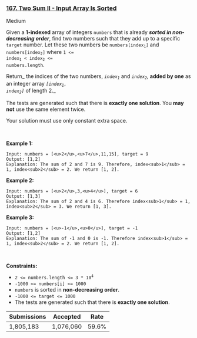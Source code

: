 ### [167. Two Sum II - Input Array Is Sorted](https://leetcode.com/problems/two-sum-ii-input-array-is-sorted/)

Medium

Given a __1-indexed__ array of integers `` numbers `` that is already ___sorted in non-decreasing order___, find two numbers such that they add up to a specific `` target `` number. Let these two numbers be <code>numbers[index<sub>1</sub>]</code> and <code>numbers[index<sub>2</sub>]</code> where <code>1 <= index<sub>1</sub> < index<sub>2</sub> <= numbers.length</code>.

Return_ the indices of the two numbers, _<code>index<sub>1</sub></code>_ and _<code>index<sub>2</sub></code>_, __added by one__ as an integer array _<code>[index<sub>1</sub>, index<sub>2</sub>]</code>_ of length 2._

The tests are generated such that there is __exactly one solution__. You __may not__ use the same element twice.

Your solution must use only constant extra space.

 

__Example 1:__

```
Input: numbers = [<u>2</u>,<u>7</u>,11,15], target = 9
Output: [1,2]
Explanation: The sum of 2 and 7 is 9. Therefore, index<sub>1</sub> = 1, index<sub>2</sub> = 2. We return [1, 2].
```

__Example 2:__

```
Input: numbers = [<u>2</u>,3,<u>4</u>], target = 6
Output: [1,3]
Explanation: The sum of 2 and 4 is 6. Therefore index<sub>1</sub> = 1, index<sub>2</sub> = 3. We return [1, 3].
```

__Example 3:__

```
Input: numbers = [<u>-1</u>,<u>0</u>], target = -1
Output: [1,2]
Explanation: The sum of -1 and 0 is -1. Therefore index<sub>1</sub> = 1, index<sub>2</sub> = 2. We return [1, 2].
```

 

__Constraints:__

*   <code>2 <= numbers.length <= 3 * 10<sup>4</sup></code>
*   `` -1000 <= numbers[i] <= 1000 ``
*   `` numbers `` is sorted in __non-decreasing order__.
*   `` -1000 <= target <= 1000 ``
*   The tests are generated such that there is __exactly one solution__.

| Submissions    | Accepted     | Rate   |
| -------------- | ------------ | ------ |
| 1,805,183 | 1,076,060 | 59.6% |